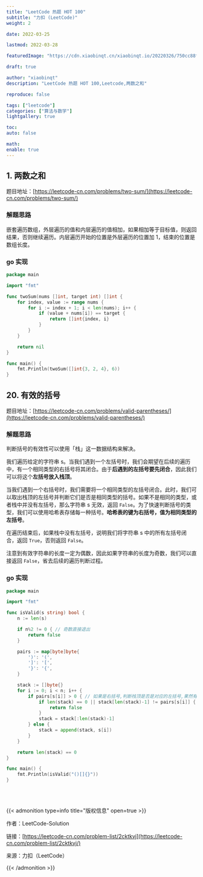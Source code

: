 ```yaml
---
title: "LeetCode 热题 HOT 100"
subtitle: "力扣 (LeetCode)"
weight: 2

date: 2022-03-25

lastmod: 2022-03-28

featuredImage: "https://cdn.xiaobinqt.cn/xiaobinqt.io/20220326/750cc88f8c434944af5eec1c38b02b51.png"

draft: true

author: "xiaobinqt"
description: "LeetCode 热题 HOT 100,Leetcode,两数之和"

reproduce: false

tags: ["leetcode"]
categories: ["算法与数学"]
lightgallery: true

toc:
auto: false

math:
enable: true
---
```


[//]: # (https://cdn.xiaobinqt.cn/xiaobinqt.io/20220326/750cc88f8c434944af5eec1c38b02b51.png)

[//]: # (https://cdn.xiaobinqt.cn/xiaobinqt.io/20220326/45ef828b089c4dd18ec699336bc2499f.png)

## 1. 两数之和

题目地址：[https://leetcode-cn.com/problems/two-sum/](https://leetcode-cn.com/problems/two-sum/)

### 解题思路

嵌套遍历数组，外层遍历的值和内层遍历的值相加，如果相加等于目标值，则返回结果，否则继续遍历。内层遍历开始的位置是外层遍历的位置加 1，结束的位置是数组长度。

### go 实现

```go
package main

import "fmt"

func twoSum(nums []int, target int) []int {
	for index, value := range nums {
		for i := index + 1; i < len(nums); i++ {
			if (value + nums[i]) == target {
				return []int{index, i}
			}
		}
	}

	return nil
}

func main() {
	fmt.Println(twoSum([]int{3, 2, 4}, 6))
}
```

## 20. 有效的括号

题目地址：[https://leetcode-cn.com/problems/valid-parentheses/](https://leetcode-cn.com/problems/valid-parentheses/)

### 解题思路

判断括号的有效性可以使用「栈」这一数据结构来解决。

我们遍历给定的字符串 s。当我们遇到一个左括号时，我们会期望在后续的遍历中，有一个相同类型的右括号将其闭合。由于**后遇到的左括号要先闭合**，因此我们可以将这个**左括号放入栈顶**。

当我们遇到一个右括号时，我们需要将一个相同类型的左括号闭合。此时，我们可以取出栈顶的左括号并判断它们是否是相同类型的括号。如果不是相同的类型，或者栈中并没有左括号，那么字符串 s 无效，返回
`False`。为了快速判断括号的类型，我们可以使用哈希表存储每一种括号。**哈希表的键为右括号，值为相同类型的左括号**。

在遍历结束后，如果栈中没有左括号，说明我们将字符串 s 中的所有左括号闭合，返回 `True`，否则返回 `False`。

注意到有效字符串的长度一定为偶数，因此如果字符串的长度为奇数，我们可以直接返回 `False`，省去后续的遍历判断过程。

### go 实现

```go
package main

import "fmt"

func isValid(s string) bool {
	n := len(s)

	if n%2 != 0 { // 奇数直接退出
		return false
	}

	pairs := map[byte]byte{
		')': '(',
		']': '[',
		'}': '{',
	}

	stack := []byte{}
	for i := 0; i < n; i++ {
		if pairs[s[i]] > 0 { // 如果是右括号,判断栈顶是否是对应的左括号,果然有对应的左括号,则弹出栈顶元素,否则直接退出
			if len(stack) == 0 || stack[len(stack)-1] != pairs[s[i]] {
				return false
			}
			stack = stack[:len(stack)-1]
		} else {
			stack = append(stack, s[i])
		}
	}

	return len(stack) == 0
}

func main() {
	fmt.Println(isValid("()[]{}"))
}

```

[//]: # ()

<br><br>

{{< admonition type=info title="版权信息" open=true >}}

作者：LeetCode-Solution

链接：[https://leetcode-cn.com/problem-list/2cktkvj](https://leetcode-cn.com/problem-list/2cktkvj/)

来源：力扣（LeetCode）

{{< /admonition >}}


